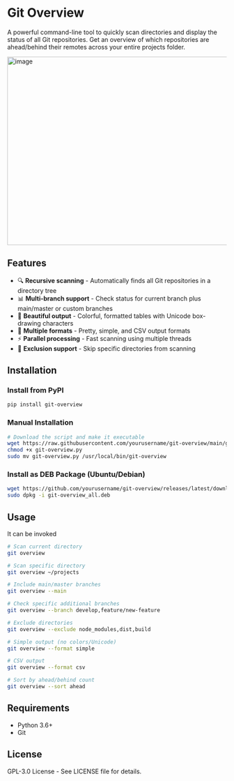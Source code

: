 # Git Overview

A powerful command-line tool to quickly scan directories and display the status of all Git repositories. Get an overview of which repositories are ahead/behind their remotes across your entire projects folder.

<img width="522" height="432" alt="image" src="https://github.com/user-attachments/assets/e4cee351-5ee8-4ae8-97f3-621c487af6d8" />

## Features

- 🔍 **Recursive scanning** - Automatically finds all Git repositories in a directory tree
- 📊 **Multi-branch support** - Check status for current branch plus main/master or custom branches
- 🎨 **Beautiful output** - Colorful, formatted tables with Unicode box-drawing characters
- 💾 **Multiple formats** - Pretty, simple, and CSV output formats
- ⚡ **Parallel processing** - Fast scanning using multiple threads
- 📁 **Exclusion support** - Skip specific directories from scanning

## Installation

### Install from PyPI
```bash
pip install git-overview
```

### Manual Installation
```bash
# Download the script and make it executable
wget https://raw.githubusercontent.com/yourusername/git-overview/main/git-overview.py
chmod +x git-overview.py
sudo mv git-overview.py /usr/local/bin/git-overview
```

### Install as DEB Package (Ubuntu/Debian)
```bash
wget https://github.com/yourusername/git-overview/releases/latest/download/git-overview_all.deb
sudo dpkg -i git-overview_all.deb
```

## Usage
It can be invoked
```bash
# Scan current directory
git overview

# Scan specific directory
git overview ~/projects

# Include main/master branches
git overview --main

# Check specific additional branches
git overview --branch develop,feature/new-feature

# Exclude directories
git overview --exclude node_modules,dist,build

# Simple output (no colors/Unicode)
git overview --format simple

# CSV output
git overview --format csv

# Sort by ahead/behind count
git overview --sort ahead
```

## Requirements
 - Python 3.6+
 - Git

## License
GPL-3.0 License - See LICENSE file for details.
